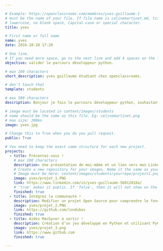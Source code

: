 ```yaml
---

# Example: https://openclassrooms.com/membres/yves-guillaume-1
# must be the name of your file. If file name is celinemartinet.md, title is celinemartinet.
# lowercase, no blank space, Capital case or special character.
title: yves

# First name or full name
name: yves
date: 2016-10-28 17:20

# One line.
# If you need more space, go to the next line and add 4 spaces on the left, as in 'description'.
objective: valider le parcours développeur python.

# max 100 characters
short_description: yves guillaume étudiant chez openclassrooms.

# don't touch that
template: students

# max 500 characters
description: Bonjour je fais le parcours développeur python, souhaitant acquérir de nouvelles connaissances, et obtenir une certification valorisante sur mon c.v. j'espere travailler par la suite dans le domaine informatique et plus précisement allié au scientifique, j'espère avoir les capacitées.

# image must be located in content/images/students
# name should be the same as this file. Eg: celinemartinet.png
# max size: 200ko
image: yves.jpg

# Change this to True when you do you pull request.
public: True

# You need to keep the exact same structure for each new project.
projects:
  - title: Présentez-vous !
    # max 100 characters
    description: Une présentation de moi-même et un lien vers mon LinkedIn.
    # Create a new repository for your images. Name it the same as your nickname and profile picture.
    # Image must be here: content/images/students/yourrepo/project1.png
    image: yves/projet_1.PNG
    link: https://www.linkedin.com/in/yves-guillaume-5b012018a/
    # 'true' makes it public. If 'false', then it will not show on the website.
    finished: true
  - title: Intégrez la communauté !
    description: Modifier un projet Open Source pour comprendre le fonctionnement de Git, de Github et des pull requests.
    image: yves/projet_2.PNG
    link: https://github.com/londubas
    finished: true
  - title: Aidez MacGyver à sortir !
    description: Création d’un jeu développé en Python et utilisant PyGame.
    image: yves/projet_3.png
    link: https://www.github.com
    finished: true

---
```

